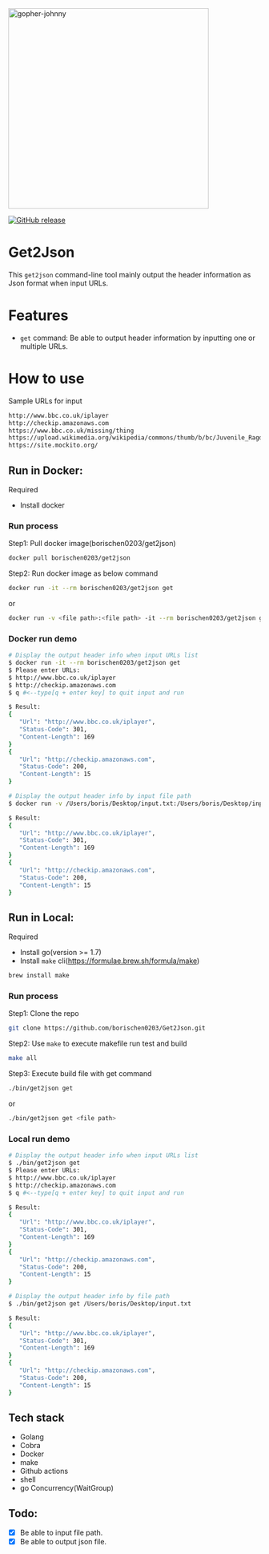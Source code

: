 <img src="https://raw.githubusercontent.com/scraly/gophers/main/gopher-johnny.jpg" alt="gopher-johnny" width=400>

<p align="Left">
  <p align="Left">
    <a href="https://github.com/borischen0203/litclock/actions/workflows/go.yml"><img alt="GitHub release" src="https://github.com/borischen0203/Get2Json/actions/workflows/go.yml/badge.svg?logo=github&style=flat-square"></a>
  </p>
</p>


# Get2Json
This `get2json` command-line tool mainly output the header information as Json format when input URLs.

# Features
- `get` command: Be able to output header information by inputting one or multiple URLs.


# How to use
Sample URLs for input
```bash
http://www.bbc.co.uk/iplayer
http://checkip.amazonaws.com
https://www.bbc.co.uk/missing/thing
https://upload.wikimedia.org/wikipedia/commons/thumb/b/bc/Juvenile_Ragdoll.jpg/220px-Juvenile_Ragdoll.jpg
https://site.mockito.org/
```

## Run in Docker:
Required
- Install docker

### Run process
Step1: Pull docker image(borischen0203/get2json)
```bash
docker pull borischen0203/get2json
```
Step2:  Run docker image as below command
```bash
docker run -it --rm borischen0203/get2json get
```
or

```bash
docker run -v <file path>:<file path> -it --rm borischen0203/get2json get <file path>
```

### Docker run demo
```bash
# Display the output header info when input URLs list
$ docker run -it --rm borischen0203/get2json get
$ Please enter URLs:
$ http://www.bbc.co.uk/iplayer
$ http://checkip.amazonaws.com
$ q #<--type[q + enter key] to quit input and run

$ Result:
{
   "Url": "http://www.bbc.co.uk/iplayer",
   "Status-Code": 301,
   "Content-Length": 169
}
{
   "Url": "http://checkip.amazonaws.com",
   "Status-Code": 200,
   "Content-Length": 15
}
```
```bash
# Display the output header info by input file path
$ docker run -v /Users/boris/Desktop/input.txt:/Users/boris/Desktop/input.txt -it --rm get2json get /Users/boris/Desktop/input.txt

$ Result:
{
   "Url": "http://www.bbc.co.uk/iplayer",
   "Status-Code": 301,
   "Content-Length": 169
}
{
   "Url": "http://checkip.amazonaws.com",
   "Status-Code": 200,
   "Content-Length": 15
}
```

## Run in Local:

Required
- Install go(version >= 1.7)
- Install `make` cli(https://formulae.brew.sh/formula/make)
```bash
brew install make
```

### Run process
Step1: Clone the repo
```bash
git clone https://github.com/borischen0203/Get2Json.git
```
Step2: Use `make` to execute makefile run test and build
```bash
make all
```
Step3: Execute build file with get command
```bash
./bin/get2json get
```
or
```bash
./bin/get2json get <file path>
```

### Local run demo
```bash
# Display the output header info when input URLs list
$ ./bin/get2json get
$ Please enter URLs:
$ http://www.bbc.co.uk/iplayer
$ http://checkip.amazonaws.com
$ q #<--type[q + enter key] to quit input and run

$ Result:
{
   "Url": "http://www.bbc.co.uk/iplayer",
   "Status-Code": 301,
   "Content-Length": 169
}
{
   "Url": "http://checkip.amazonaws.com",
   "Status-Code": 200,
   "Content-Length": 15
}
```
```bash
# Display the output header info by file path
$ ./bin/get2json get /Users/boris/Desktop/input.txt

$ Result:
{
   "Url": "http://www.bbc.co.uk/iplayer",
   "Status-Code": 301,
   "Content-Length": 169
}
{
   "Url": "http://checkip.amazonaws.com",
   "Status-Code": 200,
   "Content-Length": 15
}
```


## Tech stack
- Golang
- Cobra
- Docker
- make
- Github actions
- shell
- go Concurrency(WaitGroup)

## Todo:
- [X] Be able to input file path.
- [X] Be able to output json file.